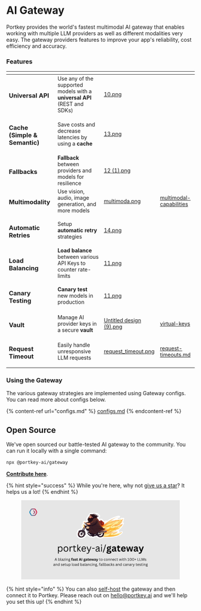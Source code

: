 # AI Gateway

Portkey provides the world's fastest multimodal AI gateway that enables working with multiple LLM providers as well as different modalities very easy. The gateway providers features to improve your app's reliability, cost efficiency and accuracy.

### **Features**

<table data-view="cards"><thead><tr><th></th><th></th><th data-hidden data-card-cover data-type="files"></th><th data-hidden data-card-target data-type="content-ref"></th></tr></thead><tbody><tr><td><h3>Universal API</h3></td><td>Use any of the supported models with a <strong>universal API</strong> (REST and SDKs)</td><td><a href="../../.gitbook/assets/10.png">10.png</a></td><td></td></tr><tr><td><h3>Cache (Simple &#x26; Semantic)</h3></td><td>Save costs and decrease latencies by using a <strong>cache</strong></td><td><a href="../../.gitbook/assets/13.png">13.png</a></td><td></td></tr><tr><td><h3>Fallbacks</h3></td><td><strong>Fallback</strong> between providers and models for resilience</td><td><a href="../../.gitbook/assets/12 (1).png">12 (1).png</a></td><td></td></tr><tr><td><h3>Multimodality</h3></td><td>Use vision, audio, image generation, and more models</td><td><a href="../../.gitbook/assets/multimoda.png">multimoda.png</a></td><td><a href="multimodal-capabilities/">multimodal-capabilities</a></td></tr><tr><td><h3>Automatic Retries</h3></td><td>Setup <strong>automatic retry</strong> strategies</td><td><a href="../../.gitbook/assets/14.png">14.png</a></td><td></td></tr><tr><td><h3>Load Balancing</h3></td><td><strong>Load balance</strong> between various API Keys to counter rate-limits</td><td><a href="../../.gitbook/assets/11.png">11.png</a></td><td></td></tr><tr><td><h3>Canary Testing</h3></td><td><strong>Canary test</strong> new models in production</td><td><a href="../../.gitbook/assets/11.png">11.png</a></td><td></td></tr><tr><td><h3>Vault</h3></td><td>Manage AI provider keys in a secure <strong>vault</strong></td><td><a href="../../.gitbook/assets/Untitled design (9).png">Untitled design (9).png</a></td><td><a href="virtual-keys/">virtual-keys</a></td></tr><tr><td><h3>Request Timeout</h3></td><td>Easily handle unresponsive LLM requests</td><td><a href="../../.gitbook/assets/request_timeout.png">request_timeout.png</a></td><td><a href="request-timeouts.md">request-timeouts.md</a></td></tr></tbody></table>

### Using the Gateway

The various gateway strategies are implemented using Gateway configs. You can read more about configs below.

{% content-ref url="configs.md" %}
[configs.md](configs.md)
{% endcontent-ref %}

## Open Source

We've open sourced our battle-tested AI gateway to the community. You can run it locally with a single command:

```bash
npx @portkey-ai/gateway
```

[**Contribute here**](https://github.com/portkey-ai/gateway).

{% hint style="success" %}
While you're here, why not [give us a star](https://github.com/Portkey-AI/gateway)? It helps us a lot!
{% endhint %}

<figure><img src="../../.gitbook/assets/Rubeus Social Share (2).png" alt=""><figcaption></figcaption></figure>

{% hint style="info" %}
You can also [self-host](https://github.com/Portkey-AI/gateway/blob/main/docs/installation-deployments.md) the gateway and then connect it to Portkey. Please reach out on hello@portkey.ai and we'll help you set this up!
{% endhint %}
